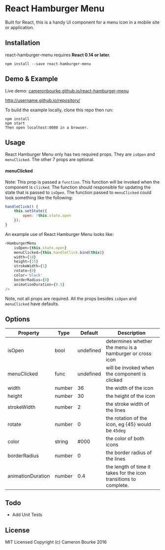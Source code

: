 React Hamburger Menu
=========================

Built for React, this is a handy UI component for a menu icon in a mobile site or application.

## Installation

react-hamburger-menu requires **React 0.14 or later.**

```
npm install --save react-hamburger-menu
```

## Demo & Example

Live demo: [cameronbourke.github.io/react-hamburger-menu](http://cameronbourke.github.io/react-hamburger-menu)

http://username.github.io/repository/

To build the example locally, clone this repo then run:

```
npm install
npm start
Then open localhost:8080 in a browser.
```

## Usage

React Hamburger Menu only has two required props. They are `isOpen` and `menuClicked`. The other 7 props are optional.

#### menuClicked

Note: This prop is passed a `function`. This function will be invoked when the component is `clicked`. The function should responsible for updating the state that is passed to `isOpen`. The function passed to `menuClicked` could look something like the following:

```js
handleClick() {
	this.setState({
		open: !this.state.open
	});
}
```

An example use of React Hamburger Menu looks like:

```js
<HamburgerMenu
	isOpen={this.state.open}
	menuClicked={this.handleClick.bind(this)}
	width={18}
	height={15}
	strokeWidth={1}
	rotate={0}
	color='black'
	borderRadius={0}
	animationDuration={0.5}
/>
```

Note, not all props are required. All the props besides `isOpen` and `menuClicked` have defaults.

## Options

Property  | Type | Default | Description
------------- | ------------- | --------- | ----------
isOpen            | bool   | undefined | determines whether the menu is a hamburger or cross icon
menuClicked       | func   | undefined | will be invoked when the component is clicked
width             | number | 36        | the width of the icon
height            | number | 30        | the height of the icon
strokeWidth       | number | 2         | the stroke width of the lines
rotate            | number | 0         | the rotation of the icon, eg {45} would be `45deg`
color             | string | #000      | the color of both icons
borderRadius      | number | 0         | the border radius of the lines
animationDuration | number | 0.4       | the length of time it takes for the icon transitions to complete.

## Todo

- Add Unit Tests

## License

MIT Licensed Copyright (c) Cameron Bourke 2016
